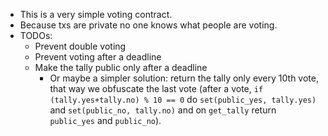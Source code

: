 - This is a very simple voting contract.
- Because txs are private no one knows what people are voting.
- TODOs:
  - Prevent double voting
  - Prevent voting after a deadline
  - Make the tally public only after a deadline
    - Or maybe a simpler solution: return the tally only every 10th vote, that way we obfuscate the last vote (after a vote, `if (tally.yes+tally.no) % 10 == 0` do `set(public_yes, tally.yes)` and `set(public_no, tally.no)` and on `get_tally` return `public_yes` and `public_no`).
